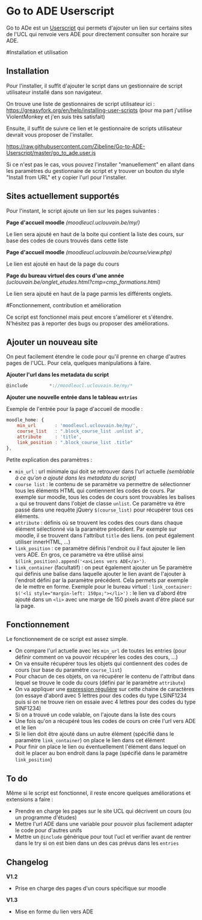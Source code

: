 # Go to ADE Userscript

Go to ADe est un [Userscript](https://wiki.greasespot.net/User_script) qui permets d'ajouter un lien sur certains sites de l'UCL qui renvoie vers ADE pour directement consulter son horaire sur ADE.

#Installation et utilisation

## Installation

Pour l'installer, il suffit d'ajouter le script dans un gestionnaire de script utilisateur installé dans son navigateur.

On trouve une liste de gestionnaires de script utilisateur ici : https://greasyfork.org/en/help/installing-user-scripts (pour ma part j'utilise ViolentMonkey et j'en suis très satisfait)

Ensuite, il suffit de suivre ce lien et le gestionnaire de scripts utilisateur devrait vous proposer de l'installer.

https://raw.githubusercontent.com/Zibeline/Go-to-ADE-Userscript/master/go_to_ade.user.js

Si ce n'est pas le cas, vous pouvez l'installer "manuellement" en allant dans les paramètres du gestionnaire de script et y trouver un bouton du style "Install from URL" et y copier l'url pour l'installer.

## Sites actuellement supportés

Pour l'instant, le script ajoute un lien sur les pages suivantes :

**Page d'accueil moodle** *(moodleucl.uclouvain.be/my/)*

Le lien sera ajouté en haut de la boite qui contient la liste des cours, sur base des codes de cours trouvés dans cette liste

**Page d'accueil moodle** *(moodleucl.uclouvain.be/course/view.php)*

Le lien est ajouté en haut de la page du cours

**Page du bureau virtuel des cours d'une année** *(uclouvain.be/onglet_etudes.html?cmp=cmp_formations.html)*

Le lien sera ajouté en haut de la page parmis les différents onglets.

#Fonctionnement, contribution et amélioration

Ce script est fonctionnel mais peut encore s'améliorer et s'étendre. N'hésitez pas à reporter des bugs ou proposer des améliorations.

## Ajouter un nouveau site

On peut facilement étendre le code pour qu'il prenne en charge d'autres pages de l'UCL. Pour cela, quelques manipulations à faire.

**Ajouter l'url dans les metadata du script**

```javascript
@include        *://moodleucl.uclouvain.be/my/*
```
**Ajouter une nouvelle entrée dans le tableau `entries`**

Exemple de l'entrée pour la page d'accueil de moodle :
```javascript
moodle_home: {
	min_url       : 'moodleucl.uclouvain.be/my/',
    course_list   : ".block_course_list .unlist a",
    attribute     : 'title',
    link_position : ".block_course_list .title"
},
```
Petite explication des paramètres :

* `min_url` : url minimale qui doit se retrouver dans l'url actuelle *(semblable à ce qu'on a ajouté dans les metadata du script)*
* `course list` : le contenu de se paramètre va permettre de sélectionner tous les éléments HTML qui contiennent les codes de cours. Par exemple sur moodle, tous les codes de cours sont trouvables les balises `a` qui se trouvent dans l'objet de classe `unlist`. Ce paramètre va être passé dans une requête jQuery `$(course_list)` pour récupérer tous ces éléments.
* `attribute` : définis où se trouvent les codes des cours dans chaque élément sélectionné via la paramètre précédent. Par exemple sur moodle, il se trouvent dans l'attribut `title` des liens. (on peut également utiliser innerHTML, ...)
* `link_position` : ce paramètre définis l'endroit ou il faut ajouter le lien vers ADE. En gros, ce paramètre va être utilisé ainsi `$(link_position).append('<a>Liens vers ADE</a>')`.
* `link_container` (facultatif) : on peut également ajouter un 5e paramètre qui définis une balise dans laquelle ajouter le lien avant de l'ajouter à l'endroit défini par la paramètre précédent. Cela permets par exemple de le mettre en forme. Exemple pour le bureau virtuel : `link_container: $('<li style="margin-left: 150px;"></li>')` : le lien va d'abord être ajouté dans un `<li>` avec une marge de 150 pixels avant d'être placé sur la page.

## Fonctionnement

Le fonctionnement de ce script est assez simple.

* On compare l'url actuelle avec les `min_url` de toutes les entries (pour définir comment on va pouvoir récupérer les codes des cours, ...)
* On va ensuite récupérer tous les objets qui contiennent des codes de cours (sur base du paramètre `course_list`)
* Pour chacun de ces objets, on va récupérer le contenu de l'attribut dans lequel se trouve le code du cours (défini par le paramètre `attribute`)
* On va appliquer une [expression régulière](https://fr.wikipedia.org/wiki/Expression_rationnelle) sur cette chaine de caractères (on essaye d'abord avec 5 lettres pour des codes du type LSINF1234 puis si on ne trouve rien on essaie avec 4 lettres pour des codes du type SINF1234)
* Si on a trouvé un code valable, on l'ajoute dans la liste des cours
* Une fois qu'on a récupéré tous les codes de cours on crée l'url vers ADE et le lien
* Si le lien doit être ajouté dans un autre élément (spécifié dans le paramètre `link_container`) on place le lien dans cet élément
* Pour finir on place le lien ou éventuellement l'élément dans lequel on doit le placer au bon endroit dans la page (spécifié dans le paramètre `link_position`)


## To do

Même si le script est fonctionnel, il reste encore quelques améliorations et extensions a faire :

* Prendre en charge les pages sur le site UCL qui décrivent un cours (ou un programme d'études)
* Mettre l'url ADE dans une variable pour pouvoir plus facilement adapter le code pour d'autres unifs
* Mettre un `@include` générique pour tout l'ucl et verifier avant de rentrer dans le try si on est bien dans un des cas prévus dans les `entries`

## Changelog

**V1.2**

* Prise en charge des pages d'un cours spécifique sur moodle

**V1.3**

* Mise en forme du lien vers ADE